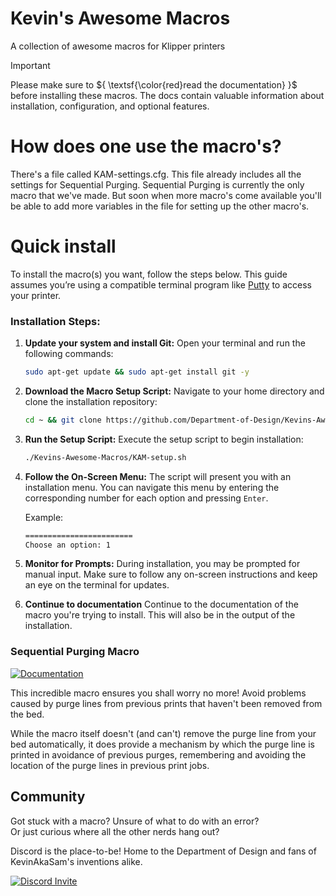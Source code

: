 # Kevin's Awesome Macros

A collection of awesome macros for Klipper printers

> [!IMPORTANT]
> Please make sure to ${ \textsf{\color{red}read the documentation} }$ before installing these macros. The docs contain valuable information about installation, configuration, and optional features.

# How does one use the macro's? 

There's a file called KAM-settings.cfg. This file already includes all the settings for Sequential Purging. Sequential Purging is currently the only macro that we've made. But soon when more macro's come available you'll be able to add more variables in the file for setting up the other macro's. 

# Quick install

To install the macro(s) you want, follow the steps below. This guide assumes you’re using a compatible terminal program like [Putty](https://www.putty.org/) to access your printer.

### Installation Steps:

1. **Update your system and install Git:**
   Open your terminal and run the following commands:

   ```bash
   sudo apt-get update && sudo apt-get install git -y
   ```

2. **Download the Macro Setup Script:**
   Navigate to your home directory and clone the installation repository:

   ```bash
   cd ~ && git clone https://github.com/Department-of-Design/Kevins-Awesome-Macros.git && chmod 755 ./Kevins-Awesome-Macros/KAM-setup.sh
   ```

3. **Run the Setup Script:**
   Execute the setup script to begin installation:

   ```bash
   ./Kevins-Awesome-Macros/KAM-setup.sh
   ```

4. **Follow the On-Screen Menu:**
   The script will present you with an installation menu. You can navigate this menu by entering the corresponding number for each option and pressing `Enter`.

   Example:
   ```bash
   ========================
   Choose an option: 1
   ```

5. **Monitor for Prompts:**
   During installation, you may be prompted for manual input. Make sure to follow any on-screen instructions and keep an eye on the terminal for updates.
   
6. **Continue to documentation**
    Continue to the documentation of the macro you're trying to      install. This will also be in the output of the installation.
### Sequential Purging Macro

[![Documentation](https://github.com/Department-of-Design/Kevins-Awesome-Macros/assets/16231288/da62d421-d8e3-43b6-b535-5429b333bdab)](https://github.com/Department-of-Design/Kevins-Awesome-Macros/tree/main/sequential_purge)

This incredible macro ensures you shall worry no more! Avoid problems caused by purge lines from previous prints that haven't been removed from the bed.

While the macro itself doesn't (and can't) remove the purge line from your bed automatically, it does provide a mechanism by which the purge line is printed in avoidance of previous purges, remembering and avoiding the location of the purge lines in previous print jobs.

## Community

Got stuck with a macro? Unsure of what to do with an error?  
Or just curious where all the other nerds hang out?

Discord is the place-to-be! Home to the Department of Design and fans of KevinAkaSam's inventions alike.

[![Discord Invite](https://discordapp.com/api/guilds/964441223169449984/widget.png?style=banner3)](https://discord.gg/xqpKrxt9FC)
